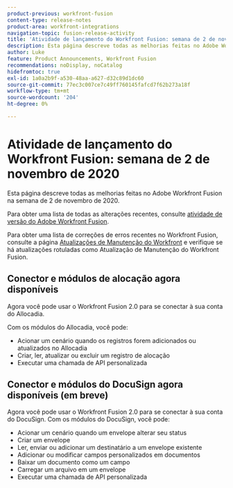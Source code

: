 ```yaml
---
product-previous: workfront-fusion
content-type: release-notes
product-area: workfront-integrations
navigation-topic: fusion-release-activity
title: 'Atividade de lançamento do Workfront Fusion: semana de 2 de novembro de 2020'
description: Esta página descreve todas as melhorias feitas no Adobe Workfront Fusion na semana de 2 de novembro de 2020.
author: Luke
feature: Product Announcements, Workfront Fusion
recommendations: noDisplay, noCatalog
hidefromtoc: true
exl-id: 1a0a2b9f-a530-48aa-a627-d32c89d1dc60
source-git-commit: 77ec3c007ce7c49ff760145fafcd7f62b273a18f
workflow-type: tm+mt
source-wordcount: '204'
ht-degree: 0%

---
```


# Atividade de lançamento do Workfront Fusion: semana de 2 de novembro de 2020

Esta página descreve todas as melhorias feitas no Adobe Workfront Fusion na semana de 2 de novembro de 2020.

Para obter uma lista de todas as alterações recentes, consulte [atividade de versão do Adobe Workfront Fusion](/help/workfront-fusion/fusion-product-releases/fusion-release-activity.md).

Para obter uma lista de correções de erros recentes no Workfront Fusion, consulte a página [Atualizações de Manutenção do Workfront](https://experienceleague.adobe.com/docs/workfront-known-issues/releases/current-updates.html) e verifique se há atualizações rotuladas como Atualização de Manutenção do Workfront Fusion.

## Conector e módulos de alocação agora disponíveis

Agora você pode usar o Workfront Fusion 2.0 para se conectar à sua conta do Allocadia.

Com os módulos do Allocadia, você pode:

* Acionar um cenário quando os registros forem adicionados ou atualizados no Allocadia
* Criar, ler, atualizar ou excluir um registro de alocação
* Executar uma chamada de API personalizada

## Conector e módulos do DocuSign agora disponíveis (em breve)

Agora você pode usar o Workfront Fusion 2.0 para se conectar à sua conta do DocuSign. Com os módulos do DocuSign, você pode:

* Acionar um cenário quando um envelope alterar seu status
* Criar um envelope
* Ler, enviar ou adicionar um destinatário a um envelope existente
* Adicionar ou modificar campos personalizados em documentos
* Baixar um documento como um campo
* Carregar um arquivo em um envelope
* Executar uma chamada de API personalizada
